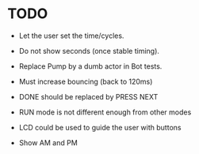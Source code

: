 # TODO
- Let the user set the time/cycles.
- Do not show seconds (once stable timing).
- Replace Pump by a dumb actor in Bot tests.

- Must increase bouncing (back to 120ms)
- DONE should be replaced by PRESS NEXT
- RUN mode is not different enough from other modes
- LCD could be used to guide the user with buttons
- Show AM and PM


